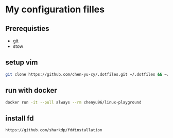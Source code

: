 # My configuration filles

## Prerequisties
* git
* stow

## setup vim

```bash
git clone https://github.com/chen-yu-cy/.dotfiles.git ~/.dotfiles && ~/.dotfiles/setup_vim.sh
```


## run with docker

```bash
docker run -it --pull always --rm chenyu96/linux-playground
```

## install fd
```bash
https://github.com/sharkdp/fd#installation
```
